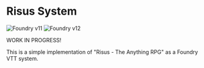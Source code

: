 # Risus System

![Foundry v11](https://img.shields.io/badge/foundry-v11-green) ![Foundry v12](https://img.shields.io/badge/foundry-v12-green)

WORK IN PROGRESS!

This is a simple implementation of "Risus - The Anything RPG" as a Foundry VTT system.
